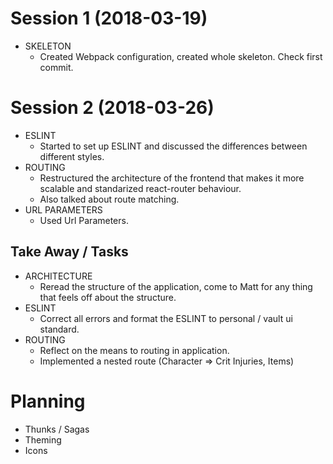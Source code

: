# Session 1 (2018-03-19)

* SKELETON
    * Created Webpack configuration, created whole skeleton. Check first commit.

# Session 2 (2018-03-26)

* ESLINT
    * Started to set up ESLINT and discussed the differences between different styles. 
* ROUTING
    * Restructured the architecture of the frontend that makes it more scalable and standarized react-router behaviour. 
    * Also talked about route matching.
* URL PARAMETERS
    * Used Url Parameters.

## Take Away / Tasks

* ARCHITECTURE
    * Reread the structure of the application, come to Matt for any thing that feels off about the structure. 
* ESLINT
    * Correct all errors and format the ESLINT to personal / vault ui standard.
* ROUTING  
    * Reflect on the means to routing in application.
    * Implemented a nested route (Character => Crit Injuries, Items)

#  Planning

* Thunks / Sagas
* Theming
* Icons

